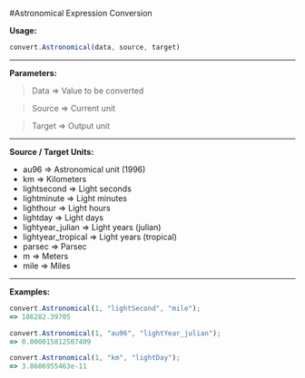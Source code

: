 #Astronomical Expression Conversion

**Usage:**
```javascript
convert.Astronomical(data, source, target)
```
----------


**Parameters:**
> Data => Value to be converted

> Source => Current unit

> Target => Output unit


----------

**Source / Target Units:**

 - au96 => Astronomical unit (1996)
 - km => Kilometers
 - lightsecond => Light seconds
 - lightminute => Light minutes
 - lighthour => Light hours
 - lightday => Light days
 - lightyear_julian => Light years (julian)
 - lightyear_tropical => Light years (tropical)
 - parsec => Parsec
 - m => Meters
 - mile => Miles


----------

**Examples:**

```javascript
convert.Astronomical(1, "lightSecond", "mile");
=> 186282.39705

convert.Astronomical(1, "au96", "lightYear_julian");
=> 0.000015812507409

convert.Astronomical(1, "km", "lightDay");
=> 3.8606955463e-11
```
